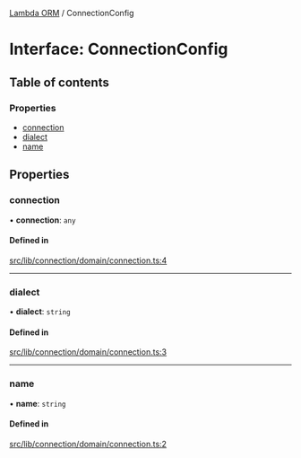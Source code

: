 [Lambda ORM](../README.md) / ConnectionConfig

# Interface: ConnectionConfig

## Table of contents

### Properties

- [connection](ConnectionConfig.md#connection)
- [dialect](ConnectionConfig.md#dialect)
- [name](ConnectionConfig.md#name)

## Properties

### connection

• **connection**: `any`

#### Defined in

[src/lib/connection/domain/connection.ts:4](https://github.com/lambda-orm/lambdaorm/blob/8022ee3bce9daa6285e0a90cb60d21de8b6aa8b6/src/lib/connection/domain/connection.ts#L4)

___

### dialect

• **dialect**: `string`

#### Defined in

[src/lib/connection/domain/connection.ts:3](https://github.com/lambda-orm/lambdaorm/blob/8022ee3bce9daa6285e0a90cb60d21de8b6aa8b6/src/lib/connection/domain/connection.ts#L3)

___

### name

• **name**: `string`

#### Defined in

[src/lib/connection/domain/connection.ts:2](https://github.com/lambda-orm/lambdaorm/blob/8022ee3bce9daa6285e0a90cb60d21de8b6aa8b6/src/lib/connection/domain/connection.ts#L2)
